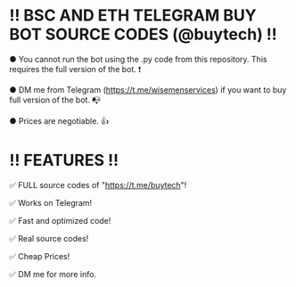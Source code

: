 # ‼ BSC AND ETH TELEGRAM BUY BOT SOURCE CODES (@buytech) ‼
● You cannot run the bot using the .py code from this repository. This requires the full version of the bot. ❗

● DM me from Telegram (https://t.me/wisemenservices) if you want to buy full version of the bot. 📭

● Prices are negotiable. 👍
# !! FEATURES !!
✅ FULL source codes of "https://t.me/buytech"!

✅ Works on Telegram!

✅ Fast and optimized code!

✅ Real source codes!

✅ Cheap Prices!

✅ DM me for more info.
